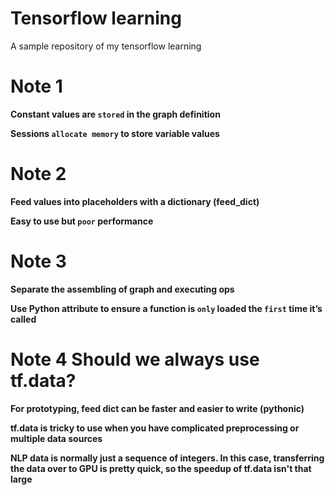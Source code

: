 # Tensorflow learning
A sample repository of my tensorflow learning


# Note 1

**Constant values are `stored` in the graph definition**

**Sessions `allocate memory` to store variable values**

# Note 2

**Feed values into placeholders with a dictionary (feed_dict)**

**Easy to use but `poor` performance**

# Note 3

**Separate the assembling of graph and executing ops**

**Use Python attribute to ensure a function is `only` loaded the `first` time it’s called**


# Note 4 Should we always use tf.data?

**For prototyping, feed dict can be faster and easier to write (pythonic)**

**tf.data is tricky to use when you have complicated preprocessing or multiple data sources**

**NLP data is normally just a sequence of integers. In this case, transferring the data over to GPU is pretty quick, so the speedup of tf.data isn't that large**
